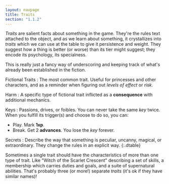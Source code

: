 ```yaml
---
layout: navpage
title: Traits
section: "1.1.2"
---
```


_Traits_ are salient facts about something in the game.
They're the rules text attached to the object, and as we learn about something, it crystallizes into _traits_ which we can use at the table to give it persistence and weight.
They suggest how a thing is better (or worse) than its tier might suggest; they encode its psychology, its specialness.

This is really just a fancy way of underscoring and keeping track of what's already been established in the fiction.

Fictional Traits
: The most common trait. Useful for princesses and other characters, and as a reminder when figuring out _levels of effect_ or _risk_.

Harm
: A specific type of fictional trait inflicted as a **consequence** with additional mechanics.

Keys
: Passions, drives, or foibles. You can never take the same _key_ twice.
  When you fulfill its trigger(s) and choose to do so, you can:
  * Play. Mark **1xp**.
  * Break. Get 2 **advances**. You lose the _key_ forever.

Secrets
: Describe the way that something is peculiar, uncanny, magical, or extraordinary.
  They change the rules in an explicit way.
{:.dtable}



Sometimes a single trait should have the characteristics of more than one type of trait.
Like "Witch of the Scarlet Crescent" describing a set of skills, a membership which carries duties and goals, and a suite of supernatural abilities.
That's probably three (or more!) separate _traits_ (it's ok if they have similar names)!
